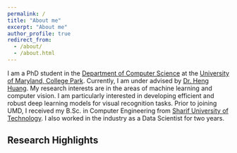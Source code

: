 ```yaml
---
permalink: /
title: "About me"
excerpt: "About me"
author_profile: true
redirect_from: 
  - /about/
  - /about.html
---
```


 I am a PhD student in the [Department of Computer Science](https://www.cs.umd.edu) at the [University of Maryland, College Park](https://umd.edu). Currently, I am under advised by [Dr. Heng Huang](https://www.cs.umd.edu/~heng/).
My research interests are in the areas of machine learning and computer vision. I am particularly interested in developing efficient and robust deep learning models for visual recognition tasks.
Prior to joining UMD, I received my B.Sc. in Computer Engineering from [Sharif University of Technology](http://www.en.sharif.edu). I also worked in the industry as a Data Scientist for two years.

## Research Highlights




